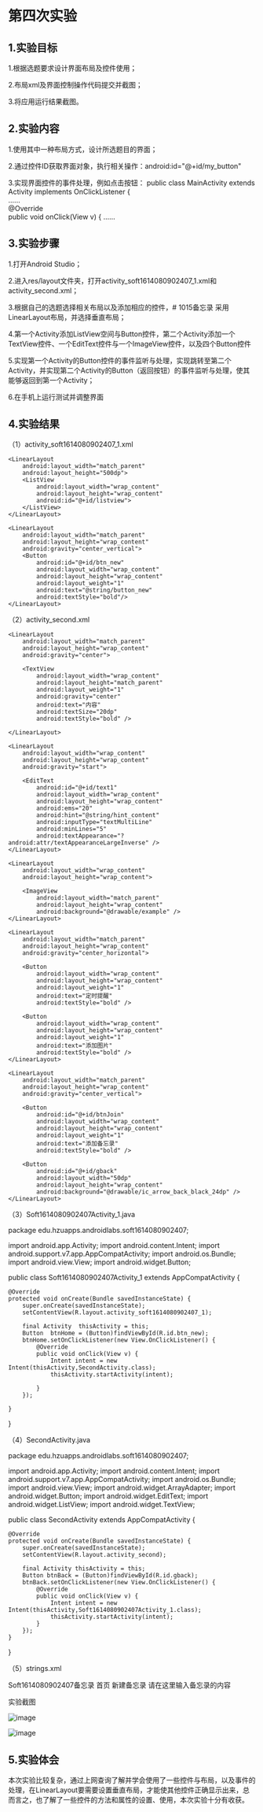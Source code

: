 # 第四次实验

## 1.实验目标

1.根据选题要求设计界面布局及控件使用；

2.布局xml及界面控制操作代码提交并截图；

3.将应用运行结果截图。

## 2.实验内容

1.使用其中一种布局方式，设计所选题目的界面；

2.通过控件ID获取界面对象，执行相关操作：android:id="@+id/my_button"

3.实现界面控件的事件处理，例如点击按钮：
public class MainActivity extends Activity  implements OnClickListener {    
    ......   
    @Override    
    public void onClick(View v) { 
    ......

## 3.实验步骤

1.打开Android Studio；

2.进入res/layout文件夹，打开activity_soft1614080902407_1.xml和activity_second.xml；

3.根据自己的选题选择相关布局以及添加相应的控件，# 1015备忘录 采用LinearLayout布局，并选择垂直布局；

4.第一个Activity添加ListView空间与Button控件，第二个Activity添加一个TextView控件、一个EditText控件与一个ImageView控件，以及四个Button控件

5.实现第一个Activity的Button控件的事件监听与处理，实现跳转至第二个Activity，并实现第二个Activity的Button（返回按钮）的事件监听与处理，使其能够返回到第一个Activity；

6.在手机上运行测试并调整界面

## 4.实验结果

（1）activity_soft1614080902407_1.xml

<?xml version="1.0" encoding="utf-8"?>
<LinearLayout xmlns:android="http://schemas.android.com/apk/res/android"
    xmlns:app="http://schemas.android.com/apk/res-auto"
    xmlns:tools="http://schemas.android.com/tools"
    android:layout_width="match_parent"
    android:layout_height="match_parent"
    tools:context=".Soft1614080902407Activity_1"
    android:orientation="vertical">

    <LinearLayout
        android:layout_width="match_parent"
        android:layout_height="500dp">
        <ListView
            android:layout_width="wrap_content"
            android:layout_height="wrap_content"
            android:id="@+id/listview">
        </ListView>
    </LinearLayout>

    <LinearLayout
        android:layout_width="match_parent"
        android:layout_height="wrap_content"
        android:gravity="center_vertical">
        <Button
            android:id="@+id/btn_new"
            android:layout_width="wrap_content"
            android:layout_height="wrap_content"
            android:layout_weight="1"
            android:text="@string/button_new"
            android:textStyle="bold"/>
    </LinearLayout>

</LinearLayout>

（2）activity_second.xml

<?xml version="1.0" encoding="utf-8"?>
<LinearLayout xmlns:android="http://schemas.android.com/apk/res/android"
    xmlns:app="http://schemas.android.com/apk/res-auto"
    xmlns:tools="http://schemas.android.com/tools"
    android:layout_width="match_parent"
    android:layout_height="match_parent"
    android:orientation="vertical"
    tools:context=".SecondActivity">

    <LinearLayout
        android:layout_width="match_parent"
        android:layout_height="wrap_content"
        android:gravity="center">

        <TextView
            android:layout_width="wrap_content"
            android:layout_height="match_parent"
            android:layout_weight="1"
            android:gravity="center"
            android:text="内容"
            android:textSize="20dp"
            android:textStyle="bold" />

    </LinearLayout>

    <LinearLayout
        android:layout_width="wrap_content"
        android:layout_height="wrap_content"
        android:gravity="start">

        <EditText
            android:id="@+id/text1"
            android:layout_width="wrap_content"
            android:layout_height="wrap_content"
            android:ems="20"
            android:hint="@string/hint_content"
            android:inputType="textMultiLine"
            android:minLines="5"
            android:textAppearance="?android:attr/textAppearanceLargeInverse" />
    </LinearLayout>

    <LinearLayout
        android:layout_width="wrap_content"
        android:layout_height="wrap_content">

        <ImageView
            android:layout_width="match_parent"
            android:layout_height="wrap_content"
            android:background="@drawable/example" />
    </LinearLayout>

    <LinearLayout
        android:layout_width="match_parent"
        android:layout_height="wrap_content"
        android:gravity="center_horizontal">

        <Button
            android:layout_width="wrap_content"
            android:layout_height="wrap_content"
            android:layout_weight="1"
            android:text="定时提醒"
            android:textStyle="bold" />

        <Button
            android:layout_width="wrap_content"
            android:layout_height="wrap_content"
            android:layout_weight="1"
            android:text="添加图片"
            android:textStyle="bold" />
    </LinearLayout>

    <LinearLayout
        android:layout_width="match_parent"
        android:layout_height="wrap_content"
        android:gravity="center_vertical">

        <Button
            android:id="@+id/btnJoin"
            android:layout_width="wrap_content"
            android:layout_height="wrap_content"
            android:layout_weight="1"
            android:text="添加备忘录"
            android:textStyle="bold" />

        <Button
            android:id="@+id/gback"
            android:layout_width="50dp"
            android:layout_height="wrap_content"
            android:background="@drawable/ic_arrow_back_black_24dp" />
    </LinearLayout>

</LinearLayout>

（3）Soft1614080902407Activity_1.java

package edu.hzuapps.androidlabs.soft1614080902407;

import android.app.Activity;
import android.content.Intent;
import android.support.v7.app.AppCompatActivity;
import android.os.Bundle;
import android.view.View;
import android.widget.Button;

public class Soft1614080902407Activity_1 extends AppCompatActivity {

    @Override
    protected void onCreate(Bundle savedInstanceState) {
        super.onCreate(savedInstanceState);
        setContentView(R.layout.activity_soft1614080902407_1);

        final Activity  thisActivity = this;
        Button  btnHome = (Button)findViewById(R.id.btn_new);
        btnHome.setOnClickListener(new View.OnClickListener() {
            @Override
            public void onClick(View v) {
                Intent intent = new Intent(thisActivity,SecondActivity.class);
                thisActivity.startActivity(intent);

            }
        });

    }
}

（4）SecondActivity.java

package edu.hzuapps.androidlabs.soft1614080902407;

import android.app.Activity;
import android.content.Intent;
import android.support.v7.app.AppCompatActivity;
import android.os.Bundle;
import android.view.View;
import android.widget.ArrayAdapter;
import android.widget.Button;
import android.widget.EditText;
import android.widget.ListView;
import android.widget.TextView;

public class SecondActivity extends AppCompatActivity {

    @Override
    protected void onCreate(Bundle savedInstanceState) {
        super.onCreate(savedInstanceState);
        setContentView(R.layout.activity_second);

        final Activity thisActivity = this;
        Button btnBack = (Button)findViewById(R.id.gback);
        btnBack.setOnClickListener(new View.OnClickListener() {
            @Override
            public void onClick(View v) {
                Intent intent = new Intent(thisActivity,Soft1614080902407Activity_1.class);
                thisActivity.startActivity(intent);
            }
        });
    }
}

（5）strings.xml

<resources>
<string name="app_name">Soft1614080902407备忘录</string>
<string name="title_activity_second">首页</string>
<string name="button_new">新建备忘录</string>
<string name="hint_content">请在这里输入备忘录的内容</string>
</resources>

实验截图

![image](https://github.com/Qiujialin/android-labs-2018/blob/master/soft1614080902407/%E5%AE%9E%E9%AA%8C%E6%88%AA%E5%9B%BE4-1.jpg?raw=true)

![image](https://github.com/Qiujialin/android-labs-2018/blob/master/soft1614080902407/%E5%AE%9E%E9%AA%8C%E6%88%AA%E5%9B%BE4-2.jpg?raw=true)

## 5.实验体会

本次实验比较复杂，通过上网查询了解并学会使用了一些控件与布局，以及事件的处理，在LinearLayout要需要设置垂直布局，才能使其他控件正确显示出来，总而言之，也了解了一些控件的方法和属性的设置、使用，本次实验十分有收获。
